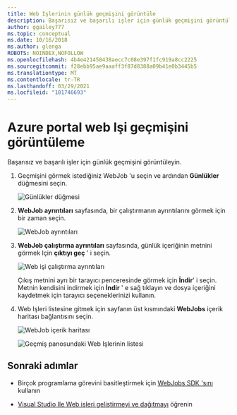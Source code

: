 ```yaml
---
title: Web Işlerinin günlük geçmişini görüntüle
description: Başarısız ve başarılı işler için günlük geçmişini görüntüleyin.
author: ggailey777
ms.topic: conceptual
ms.date: 10/16/2018
ms.author: glenga
ROBOTS: NOINDEX,NOFOLLOW
ms.openlocfilehash: 4b4e421458438aecc7c08e397f1fc919a8cc2225
ms.sourcegitcommit: f28ebb95ae9aaaff3f87d8388a09b41e0b3445b5
ms.translationtype: MT
ms.contentlocale: tr-TR
ms.lasthandoff: 03/29/2021
ms.locfileid: "101746693"
---
```

# <a name="view-webjob-history-in-the-azure-portal"></a>Azure portal web Işi geçmişini görüntüleme

Başarısız ve başarılı işler için günlük geçmişini görüntüleyin.

1. Geçmişini görmek istediğiniz WebJob 'u seçin ve ardından **Günlükler** düğmesini seçin.

    ![Günlükler düğmesi](./media/web-sites-create-web-jobs/wjbladelogslink.png)

1. **WebJob ayrıntıları** sayfasında, bir çalıştırmanın ayrıntılarını görmek için bir zaman seçin.

    ![WebJob ayrıntıları](./media/web-sites-create-web-jobs/webjobdetails.png)

1. **WebJob çalıştırma ayrıntıları** sayfasında, günlük içeriğinin metnini görmek Için **çıktıyı geç** ' i seçin.

    ![Web işi çalıştırma ayrıntıları](./media/web-sites-create-web-jobs/webjobrundetails.png)

    Çıkış metnini ayrı bir tarayıcı penceresinde görmek için **İndir**' i seçin. Metnin kendisini indirmek için **İndir** ' e sağ tıklayın ve dosya içeriğini kaydetmek için tarayıcı seçeneklerinizi kullanın.

1. Web Işleri listesine gitmek için sayfanın üst kısmındaki **WebJobs** içerik haritası bağlantısını seçin.

    ![WebJob içerik haritası](./media/web-sites-create-web-jobs/breadcrumb.png)

    ![Geçmiş panosundaki Web Işlerinin listesi](./media/web-sites-create-web-jobs/webjobslist.png)

## <a name="next-steps"></a>Sonraki adımlar

* Birçok programlama görevini basitleştirmek için [WebJobs SDK 'sını](https://github.com/Azure/azure-webjobs-sdk/wiki) kullanın

* [Visual Studio Ile Web işleri geliştirmeyi ve dağıtmayı](webjobs-dotnet-deploy-vs.md) öğrenin